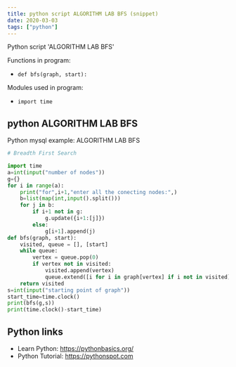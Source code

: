 ```yaml
---
title: python script ALGORITHM LAB BFS (snippet)
date: 2020-03-03
tags: ["python"]
---
```

Python script 'ALGORITHM LAB BFS'

Functions in program: 
* `def bfs(graph, start):`

Modules used in program: 
* `import time`

## python ALGORITHM LAB BFS

Python mysql example: ALGORITHM LAB BFS

```python
# Breadth First Search

import time
a=int(input("number of nodes"))
g={}
for i in range(a):
    print("for",i+1,"enter all the conecting nodes:",)
    b=list(map(int,input().split()))
    for j in b:
        if i+1 not in g:
            g.update({i+1:[j]})
        else:
            g[i+1].append(j)
def bfs(graph, start):
    visited, queue = [], [start]
    while queue:
        vertex = queue.pop(0)
        if vertex not in visited:
            visited.append(vertex)
            queue.extend([i for i in graph[vertex] if i not in visited])
    return visited
s=int(input("starting point of graph"))
start_time=time.clock()
print(bfs(g,s))
print(time.clock()-start_time)


```

## Python links

- Learn Python: https://pythonbasics.org/
- Python Tutorial: https://pythonspot.com
